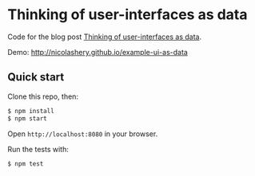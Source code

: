 # Thinking of user-interfaces as data

Code for the blog post [Thinking of user-interfaces as data](http://nicolashery.com/thinking-of-user-interfaces-as-data).

Demo: http://nicolashery.github.io/example-ui-as-data

## Quick start

Clone this repo, then:

```bash
$ npm install
$ npm start
```

Open `http://localhost:8080` in your browser.

Run the tests with:

```bash
$ npm test
```

